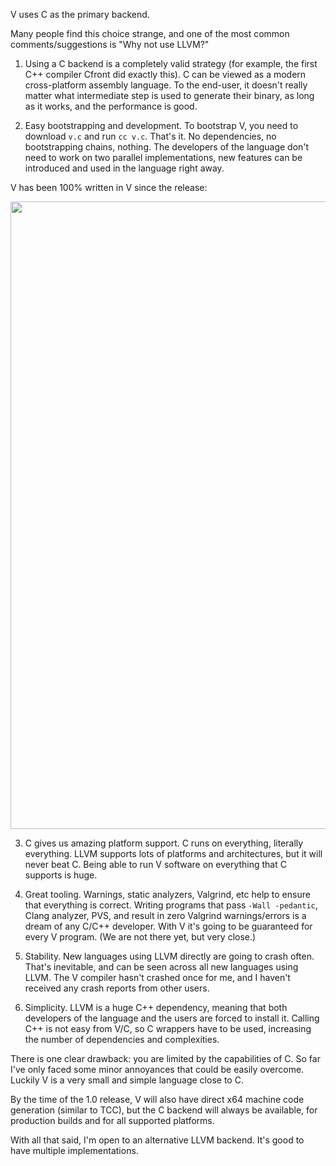 V uses C as the primary backend. 

Many people find this choice strange, and one of the most common comments/suggestions is "Why not use LLVM?"

1. Using a C backend is a completely valid strategy (for example, the first C++ compiler Cfront did exactly this). C can be viewed as a modern cross-platform assembly language.
To the end-user, it doesn't really matter what intermediate step is used to generate their binary, as long as it works, and the performance is good. 

2. Easy bootstrapping and development. To bootstrap V, you need to download `v.c` and run `cc v.c`. That's it. No dependencies, no bootstrapping chains, nothing. The developers of the language don't need to work on two parallel implementations, new features can be introduced and used in the language right away.

V has been 100% written in V since the release:

<img width="1004" src="https://user-images.githubusercontent.com/687996/69198808-15876600-0b47-11ea-96f9-1bab32b8415f.png">



3. C gives us amazing platform support. C runs on everything, literally everything. LLVM supports lots of platforms and architectures, but it will never beat C. Being able to run V software on everything that C supports is huge.

4. Great tooling. Warnings, static analyzers, Valgrind, etc help to ensure that everything is correct. Writing programs that pass `-Wall -pedantic`, Clang analyzer, PVS, and result in zero Valgrind warnings/errors is a dream of any C/C++ developer. With V it's going to be guaranteed for every V program. (We are not there yet, but very close.)

5. Stability. New languages using LLVM directly are going to crash often. That's inevitable, and can be seen across all new languages using LLVM. The V compiler hasn't crashed once for me, and I haven't received any crash reports from other users.

6. Simplicity. LLVM is a huge C++ dependency, meaning that both developers of the language and the users are forced to install it. Calling C++ is not easy from V/C, so C wrappers have to be used, increasing the number of dependencies and complexities.

There is one clear drawback: you are limited by the capabilities of C. So far I've only faced some minor annoyances that could be easily overcome. Luckily V is a very small and simple language close to C.

By the time of the 1.0 release, V will also have direct x64 machine code generation (similar to TCC), but the C backend will always be available, for production builds and for all supported platforms.

With all that said, I'm open to an alternative LLVM backend. It's good to have multiple implementations.
